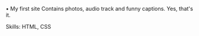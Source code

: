 • My first site
Contains photos, audio track and funny captions. Yes, that's it.

Skills: HTML, CSS
